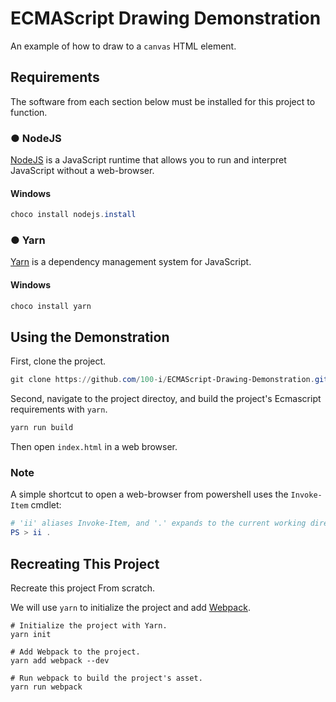 ECMAScript Drawing Demonstration
================================

An example of how to draw to a `canvas` HTML element.

## Requirements

The software from each section below must be installed for this project to
function.

### &#9679; NodeJS

[NodeJS](https://nodejs.org/en/) is a JavaScript runtime that allows you to
run and interpret JavaScript without a web-browser.

#### Windows

~~~~~~powershell
choco install nodejs.install
~~~~~~

### &#9679; Yarn

[Yarn](https://yarnpkg.com/en/) is a dependency management system for JavaScript.
#### Windows

~~~~~~powershell
choco install yarn
~~~~~~

## Using the Demonstration

First, clone the project.

~~~~~~powershell
git clone https://github.com/100-i/ECMAScript-Drawing-Demonstration.git
~~~~~~

Second, navigate to the project directoy, and build the project's Ecmascript
requirements with `yarn`.

~~~~~~powershell
yarn run build
~~~~~~

Then open `index.html` in a web browser.

### Note

A simple shortcut to open a web-browser from powershell uses the 
`Invoke-Item` cmdlet:

~~~~~~powershell
# 'ii' aliases Invoke-Item, and '.' expands to the current working directory.
PS > ii .
~~~~~~

## Recreating This Project

Recreate this project From scratch.

We will use `yarn` to initialize the project and add
[Webpack](https://webpack.gitub.com).

~~~~~~shell
# Initialize the project with Yarn.
yarn init

# Add Webpack to the project.
yarn add webpack --dev

# Run webpack to build the project's asset.
yarn run webpack
~~~~~~
